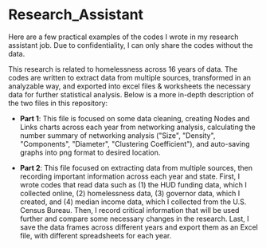 # Research_Assistant
Here are a few practical examples of the codes I wrote in my research assistant job. Due to confidentiality, I can only share the codes without the data.

This research is related to homelessness across 16 years of data. The codes are written to extract data from multiple sources, transformed in an analyzable way, and exported into excel files & worksheets the necessary data for further statistical analysis. Below is a more in-depth description of the two files in this repository:

- **Part 1**:
This file is focused on some data cleaning, creating Nodes and Links charts across each year from networking analysis, calculating the number summary of networking analysis ("Size", "Density", "Components", "Diameter", "Clustering Coefficient"), and auto-saving graphs into png format to desired location.

- **Part 2**:
This file focused on extracting data from multiple sources, then recording important information across each year and state. First, I wrote codes that read data such as (1) the HUD funding data, which I collected online, (2) homelessness data, (3) governor data, which I created, and (4) median income data, which I collected from the U.S. Census Bureau. Then, I record critical information that will be used further and compare some necessary changes in the research. Last, I save the data frames across different years and export them as an Excel file, with different spreadsheets for each year.

